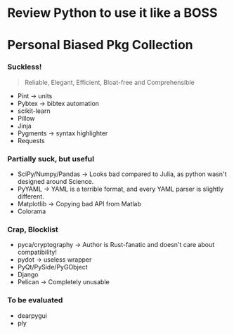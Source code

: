# Review Python to use it like a BOSS

# Personal Biased Pkg Collection
### Suckless!
> Reliable, Elegant, Efficient, Bloat-free and Comprehensible
+ Pint -> units
+ Pybtex -> bibtex automation
+ scikit-learn
+ Pillow
+ Jinja
+ Pygments -> syntax highlighter
+ Requests

### Partially suck, but useful
+ SciPy/Numpy/Pandas -> Looks bad compared to Julia, as python wasn't designed around Science.
+ PyYAML -> YAML is a terrible format, and every YAML parser is slightly different.
+ Matplotlib -> Copying bad API from Matlab 
+ Colorama
### Crap, Blocklist
+ pyca/cryptography -> Author is Rust-fanatic and doesn't care about compatibility!
+ pydot -> useless wrapper
+ PyQt/PySide/PyGObject
+ Django
+ Pelican -> Completely unusable
### To be evaluated
+ dearpygui
+ ply